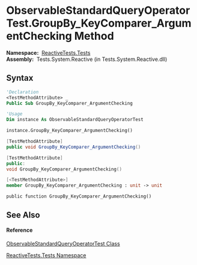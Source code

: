# ObservableStandardQueryOperatorTest.GroupBy\_KeyComparer\_ArgumentChecking Method

**Namespace:**  [ReactiveTests.Tests](ReactiveTests.Tests\ReactiveTests.Tests.md)  
**Assembly:**  Tests.System.Reactive (in Tests.System.Reactive.dll)

## Syntax

```vb
'Declaration
<TestMethodAttribute> _
Public Sub GroupBy_KeyComparer_ArgumentChecking
```

```vb
'Usage
Dim instance As ObservableStandardQueryOperatorTest

instance.GroupBy_KeyComparer_ArgumentChecking()
```

```csharp
[TestMethodAttribute]
public void GroupBy_KeyComparer_ArgumentChecking()
```

```c++
[TestMethodAttribute]
public:
void GroupBy_KeyComparer_ArgumentChecking()
```

```fsharp
[<TestMethodAttribute>]
member GroupBy_KeyComparer_ArgumentChecking : unit -> unit 
```

```jscript
public function GroupBy_KeyComparer_ArgumentChecking()
```

## See Also

#### Reference

[ObservableStandardQueryOperatorTest Class](ObservableStandardQueryOperatorTest\ObservableStandardQueryOperatorTest.md)

[ReactiveTests.Tests Namespace](ReactiveTests.Tests\ReactiveTests.Tests.md)




